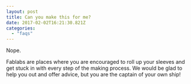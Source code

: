 ```yaml
---
layout: post
title: Can you make this for me?
date: 2017-02-02T16:21:30.821Z
categories:
  - "faqs"
---
```


Nope.

Fablabs are places where you are encouraged to roll up your sleeves and get stuck in with every step of the making process. We would be glad to help you out and offer advice, but you are the captain of your own ship!
